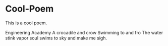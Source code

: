 # Cool-Poem
This is a cool poem. 

Engineering Academy
A crocadile and crow 
Swimming to and fro
The water stink 
vapor soul
swims to sky
and make me sigh. 
